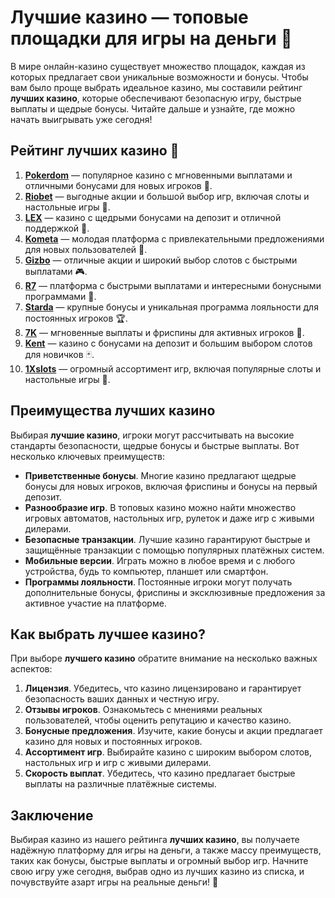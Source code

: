 # Лучшие казино — топовые площадки для игры на деньги 🎰

В мире онлайн-казино существует множество площадок, каждая из которых предлагает свои уникальные возможности и бонусы. Чтобы вам было проще выбрать идеальное казино, мы составили рейтинг **лучших казино**, которые обеспечивают безопасную игру, быстрые выплаты и щедрые бонусы. Читайте дальше и узнайте, где можно начать выигрывать уже сегодня!

## Рейтинг лучших казино 🎯

1. **[Pokerdom](https://brandplay.link/4k77v2yx)** — популярное казино с мгновенными выплатами и отличными бонусами для новых игроков 🎲.
2. **[Riobet](https://brandplay.link/7xBLTPyj)** — выгодные акции и большой выбор игр, включая слоты и настольные игры 🎁.
3. **[LEX](https://brandplay.link/zW4hdDFV)** — казино с щедрыми бонусами на депозит и отличной поддержкой 💸.
4. **[Kometa](https://brandplay.link/8ZymQJV8)** — молодая платформа с привлекательными предложениями для новых пользователей 🌟.
5. **[Gizbo](https://brandplay.link/bprXw4YV)** — отличные акции и широкий выбор слотов с быстрыми выплатами 🎮.
6. **[R7](https://brandplay.link/bMd3Yjsw)** — платформа с быстрыми выплатами и интересными бонусными программами 🎰.
7. **[Starda](https://brandplay.link/fB7xwRFL)** — крупные бонусы и уникальная программа лояльности для постоянных игроков 🏆.
8. **[7K](https://brandplay.link/BvQyFShp)** — мгновенные выплаты и фриспины для активных игроков 🎉.
9. **[Kent](https://brandplay.link/Fv2WP3js)** — казино с бонусами на депозит и большим выбором слотов для новичков 🃏.
10. **[1Xslots](https://brandplay.link/hSB1khtr)** — огромный ассортимент игр, включая популярные слоты и настольные игры 🎰.

## Преимущества лучших казино

Выбирая **лучшие казино**, игроки могут рассчитывать на высокие стандарты безопасности, щедрые бонусы и быстрые выплаты. Вот несколько ключевых преимуществ:

- **Приветственные бонусы**. Многие казино предлагают щедрые бонусы для новых игроков, включая фриспины и бонусы на первый депозит.
- **Разнообразие игр**. В топовых казино можно найти множество игровых автоматов, настольных игр, рулеток и даже игр с живыми дилерами.
- **Безопасные транзакции**. Лучшие казино гарантируют быстрые и защищённые транзакции с помощью популярных платёжных систем.
- **Мобильные версии**. Играть можно в любое время и с любого устройства, будь то компьютер, планшет или смартфон.
- **Программы лояльности**. Постоянные игроки могут получать дополнительные бонусы, фриспины и эксклюзивные предложения за активное участие на платформе.

## Как выбрать лучшее казино?

При выборе **лучшего казино** обратите внимание на несколько важных аспектов:

1. **Лицензия**. Убедитесь, что казино лицензировано и гарантирует безопасность ваших данных и честную игру.
2. **Отзывы игроков**. Ознакомьтесь с мнениями реальных пользователей, чтобы оценить репутацию и качество казино.
3. **Бонусные предложения**. Изучите, какие бонусы и акции предлагает казино для новых и постоянных игроков.
4. **Ассортимент игр**. Выбирайте казино с широким выбором слотов, настольных игр и игр с живыми дилерами.
5. **Скорость выплат**. Убедитесь, что казино предлагает быстрые выплаты на различные платёжные системы.

## Заключение

Выбирая казино из нашего рейтинга **лучших казино**, вы получаете надёжную платформу для игры на деньги, а также массу преимуществ, таких как бонусы, быстрые выплаты и огромный выбор игр. Начните свою игру уже сегодня, выбрав одно из лучших казино из списка, и почувствуйте азарт игры на реальные деньги! 🎰
